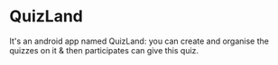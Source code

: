 # QuizLand
It's an android app named QuizLand: you can create and organise the quizzes on it &amp; then participates can give this quiz.
